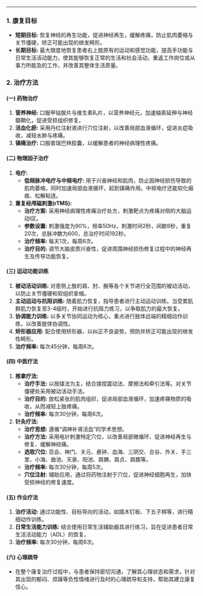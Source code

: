 ***

### 1. 康复目标

*   **短期目标:** 恢复神经的再生功能，促进神经再生，缓解疼痛，防止肌肉萎缩与关节僵硬，矫正可能出现的继发畸形。
*   **长期目标:** 最大限度地恢复患者右上肢原有的运动和感觉功能，提高手功能与日常生活活动能力，使其能够恢复正常的生活和社会活动，重返工作岗位或从事力所能及的工作，并改善其整体生活质量。

### 2. 治疗方法

#### **(一) 药物治疗**

1.  **营养神经:** 口服甲钴胺片与维生素B₁片，以营养神经元，加速轴索延伸与神经髓鞘化，促进受损组织修复。
2.  **活血化瘀:** 采用丹红注射液进行穴位注射，以改善局部血液循环，促进炎症吸收，减轻水肿与疼痛。
3.  **镇痛治疗:** 口服普瑞巴林胶囊，以缓解患者的神经病理性疼痛。

#### **(二) 物理因子治疗**

1.  **电疗:**
    *   **低频脉冲电疗与中频电疗:** 用于兴奋神经和肌肉，防止因神经损伤导致的肌肉萎缩，同时加速局部血液循环，起到镇痛作用。中频电疗还能软化瘢痕、松解粘连。
2.  **重复经颅磁刺激(rTMS):**
    *   **治疗方案:** 采用神经病理性疼痛治疗处方，刺激靶点为疼痛对侧的大脑运动I区。
    *   **参数设置:** 刺激强度为90%，频率50Hz，刺激时间2秒，间歇8秒，重复20次，总脉冲数为600，总治疗时间192秒。
    *   **治疗频率:** 每天1次，每周6次。
    *   **治疗目的:** 调节大脑皮质兴奋性，促进周围神经损伤修复过程中的神经再生及传导功能恢复。

#### **(三) 运动功能训练**

1.  **被动活动训练:** 对患侧上肢的肩、肘、腕等各个关节进行全范围的被动活动，以防止关节僵硬和软组织挛缩。
2.  **主动运动与抗阻训练:** 随着肌力恢复，指导患者进行主动运动训练。当受累肌群肌力恢复至3-4级时，开始进行抗阻力练习，以争取肌力的最大恢复。
3.  **协调能力训练:** 以多关节协同运动为核心，重点进行肢体远端的精细动作训练，以改善肢体协调性。
4.  **矫形器应用:** 配合使用矫形器，以纠正不良姿势，预防并矫正可能出现的继发性畸形。
5.  **治疗频率:** 每次45分钟，每周6次。

#### **(四) 中医疗法**

1.  **推拿疗法:**
    *   **治疗手法:** 以按揉法为主，结合揉捏震动法、摩擦法和牵引法等。对关节僵硬处采用被动活动手法。
    *   **治疗目的:** 放松紧张的肌肉组织，促进局部血液循环，加速疼痛物质的吸收，从而减轻上肢疼痛。
    *   **治疗频率:** 每次30分钟，每周6次。
2.  **针灸疗法:**
    *   **治疗思想:** 遵循“调神补肾活血”的学术思想。
    *   **治疗方法:** 采用电针刺激特定穴位，以改善局部微循环、促进神经再生与修复、缓解神经痛。
    *   **选取穴位:** 百会、神门、关元、悬钟、血海、三阴交、合谷、外关、手三里、小海、曲池、天泉、阳池、肩髃、肩贞、肩臑等。
    *   **治疗频率:** 每次30分钟，每周5次。
    *   **穴位注射:** 辅助应用，通过将药物注射于穴位，促进神经细胞再生，加快受损神经的修复速度。

#### **(五) 作业疗法**

1.  **治疗活动:** 通过功能性、目标导向的活动，如插木钉板、下五子棋等，进行精细动作训练。
2.  **日常生活能力训练:** 结合使用日常生活辅助器具进行练习，旨在促进患者日常生活活动能力（ADL）的恢复。
3.  **治疗频率:** 每次30分钟，每周6次。

#### **(六) 心理疏导**

*   在整个康复治疗过程中，与患者保持密切沟通，了解其心理状态和需求，针对其出现的郁闷、烦躁等负性情绪进行及时的心理疏导和支持，帮助其建立康复信心。